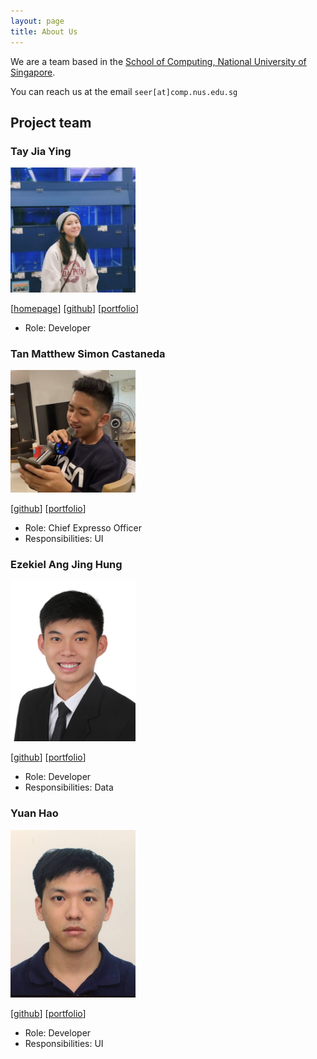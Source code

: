 ```yaml
---
layout: page
title: About Us
---
```


We are a team based in the [School of Computing, National University of Singapore](http://www.comp.nus.edu.sg).

You can reach us at the email `seer[at]comp.nus.edu.sg`

## Project team

### Tay Jia Ying

<img src="images/jjiayyingtt.png" width="200px">

[[homepage](http://www.comp.nus.edu.sg/~damithch)]
[[github](https://github.com/jjiayyingtt)]
[[portfolio](team/jjiayyingtt.md)]

* Role: Developer

### Tan Matthew Simon Castaneda

<img src="images/seriouslia0.png" width="200px">

[[github](http://github.com/seriouslia0)]
[[portfolio](team/seriouslia0.md)]

* Role: Chief Expresso Officer
* Responsibilities: UI

### Ezekiel Ang Jing Hung

<img src="images/ezeang.png" width="200px">

[[github](http://github.com/ezeang)] [[portfolio](team/ezeang.md)]

* Role: Developer
* Responsibilities: Data


### Yuan Hao

<img src="images/iapetusbob.png" width="200px">

[[github](http://github.com/iapetusbob)]
[[portfolio](team/iapetusbob.md)]

* Role: Developer
* Responsibilities: UI
